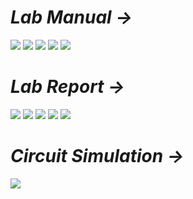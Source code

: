 # *Lab Manual →*

<img src="PNGs/LAB_Manual-01_Design of a 2-bit Logic unit-1.png">
<img src="PNGs/LAB_Manual-01_Design of a 2-bit Logic unit-2.png">
<img src="PNGs/LAB_Manual-01_Design of a 2-bit Logic unit-3.png">
<img src="PNGs/LAB_Manual-01_Design of a 2-bit Logic unit-4.png">
<img src="PNGs/LAB_Manual-01_Design of a 2-bit Logic unit-5.png">

# *Lab Report →*

<img src="PNGs/LAB_Report_01-Design of a 2-bit Logic unit-1.png">
<img src="PNGs/LAB_Report_01-Design of a 2-bit Logic unit-2.png">
<img src="PNGs/LAB_Report_01-Design of a 2-bit Logic unit-3.png">
<img src="PNGs/LAB_Report_01-Design of a 2-bit Logic unit-4.png">
<img src="PNGs/LAB_Report_01-Design of a 2-bit Logic unit-5.png">

# *Circuit Simulation →*

<img src="PNGs/LAB-01_Design of a 2-bit Logic unit.png">

